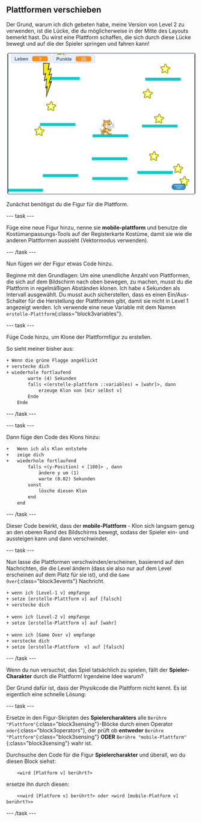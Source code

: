 ## Plattformen verschieben

Der Grund, warum ich dich gebeten habe, meine Version von Level 2 zu verwenden, ist die Lücke, die du möglicherweise in der Mitte des Layouts bemerkt hast. Du wirst eine Plattform schaffen, die sich durch diese Lücke bewegt und auf die der Spieler springen und fahren kann!

![Ein anderes Level mit verschiedenen Plattformen](images/movingPlatforms.png)

Zunächst benötigst du die Figur für die Plattform.

--- task ---

Füge eine neue Figur hinzu, nenne sie **mobile-plattform** und benutze die Kostümanpassungs-Tools auf der Registerkarte Kostüme, damit sie wie die anderen Plattformen aussieht \(Vektormodus verwenden\).

--- /task ---

Nun fügen wir der Figur etwas Code hinzu.

Beginne mit den Grundlagen: Um eine unendliche Anzahl von Plattformen, die sich auf dem Bildschirm nach oben bewegen, zu machen, musst du die Plattform in regelmäßigen Abständen klonen. Ich habe `4` Sekunden als Intervall ausgewählt. Du musst auch sicherstellen, dass es einen Ein/Aus-Schalter für die Herstellung der Plattformen gibt, damit sie nicht in Level 1 angezeigt werden. Ich verwende eine neue Variable mit dem Namen `erstelle-Plattform`{:class="block3variables"}.

--- task ---

Füge Code hinzu, um Klone der Plattformfigur zu erstellen.

So sieht meiner bisher aus:

```blocks3
+ Wenn die grüne Flagge angeklickt 
+ verstecke dich
+ wiederhole fortlaufend
        warte (4) Sekunden
        falls <(erstelle-plattform ::variables) = [wahr]>, dann
            erzeuge Klon von [mir selbst v]
        Ende
    Ende
```

--- /task ---

--- task ---

Dann füge den Code des Klons hinzu:

```blocks3
+   Wenn ich als Klon entstehe
+   zeige dich
+   wiederhole fortlaufend 
        falls <(y-Position) < [180]> , dann 
            ändere y um (1)
            warte (0.02) Sekunden
        sonst 
            lösche diesen Klon
        end
    end
```

--- /task ---

Dieser Code bewirkt, dass der **mobile-Plattform** - Klon sich langsam genug an den oberen Rand des Bildschirms bewegt, sodass der Spieler ein- und aussteigen kann und dann verschwindet.

--- task ---

Nun lasse die Plattformen verschwinden/erscheinen, basierend auf den Nachrichten, die die Level ändern (dass sie also nur auf dem Level erscheinen auf dem Platz für sie ist), und die `Game Over`{:class="block3events"} Nachricht.

```blocks3
+ wenn ich [Level-1 v] empfange
+ setze [erstelle-Plattform v] auf [falsch]
+ verstecke dich

+ wenn ich [Level-2 v] empfange
+ setze [erstelle-Plattform v] auf [wahr]

+ wenn ich [Game Over v] empfange 
+ verstecke dich
+ setze [erstelle-Plattform  v] auf [falsch]
```

--- /task ---

Wenn du nun versuchst, das Spiel tatsächlich zu spielen, fällt der **Spieler-Charakter** durch die Plattform! Irgendeine Idee warum?

Der Grund dafür ist, dass der Physikcode die Plattform nicht kennt. Es ist eigentlich eine schnelle Lösung:

--- task ---

Ersetze in den Figur-Skripten des **Spielercharakters** alle `Berühre "Plattform"`{:class="block3sensing"}-Blöcke durch einen Operator `oder`{:class="block3operators"}, der prüft ob **entweder** `Berühre "Plattform"`{:class="block3sensing"} **ODER** `Berühre "mobile-Plattform"`{:class="block3sensing"} wahr ist.

Durchsuche den Code für die Figur **Spielercharakter** und überall, wo du diesen Block siehst:

```blocks3
    <wird [Platform v] berührt?>
```

ersetze ihn durch diesen:

```blocks3
    <<wird [Platform v] berührt?> oder <wird [mobile-Platform v] berührt?>>
```

--- /task ---